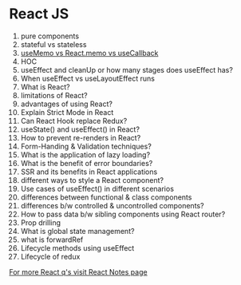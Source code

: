 # React JS

1. pure components
2. stateful vs stateless
3. [useMemo vs React.memo vs useCallback](https://medium.com/@hassanzaidi4/react-memoisation-a-complete-practical-guide-to-react-memo-usememo-and-usecallback-2f2a18704f3b)
4. HOC
5. useEffect and cleanUp or how many stages does useEffect has?
6. When useEffect vs useLayoutEffect runs
7. What is React?
8. limitations of React?
9. advantages of using React?
10. Explain Strict Mode in React
11. Can React Hook replace Redux?
12. useState() and useEffect() in React?
13. How to prevent re-renders in React?
14. Form-Handing & Validation techniques?
15. What is the application of lazy loading?
16. What is the benefit of error boundaries?
17. SSR and its benefits in React applications
18. different ways to style a React component?
19. Use cases of useEffect() in different scenarios
20. differences between functional & class components
21. differences b/w controlled & uncontrolled components?
22. How to pass data b/w sibling components using React router?
23. Prop drilling
24. What is global state management?
25. what is forwardRef
26. Lifecycle methods using useEffect
27. Lifecycle of redux

[For more React q's visit React Notes page](./ReactJS%20Notes.md)